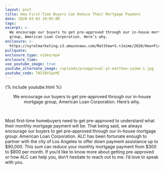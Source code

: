 ```yaml
---
layout: post
title: How First-Time Buyers Can Reduce Their Mortgage Payment
date: 2020-03-03 19:05:00
tags:
excerpt: >-
  We encourage our buyers to get pre-approved through our in-house mortgage
  group, American Loan Corporation. Here’s why.
enclosure: >-
  https://vyralmarketing.s3.amazonaws.com/Matthew+S.+Jaime/2020/How+First-Time+Buyers+Can+Reduce+Their+Mortgage+Payment.mp4
pullquote:
enclosure_type: video/mp4
enclosure_time:
use_youtube_image: true
youtube_alternate_image: /uploads/preapproval-yt-matthew-jaime-1.jpg
youtube_code: TNItBVIqzMI
---
```


{% include youtube.html %}

<center>We encourage our buyers to get pre-approved through our in-house mortgage group, American Loan Corporation. Here&rsquo;s why.</center>

&nbsp;

Most first-time homebuyers need to get pre-approved to understand what their monthly mortgage payment will be. That being said, we always encourage our buyers to get pre-approved through our in-house mortgage group: American Loan Corporation. ALC has been fortunate enough to partner with the city of Los Angeles to offer down payment assistance up to $90,000. This sum can reduce your monthly mortgage payment from $300 to $800 per month. If you’d like to know more about getting pre-approved or how ALC can help you, don’t hesitate to reach out to me. I’d love to speak with you.&nbsp;